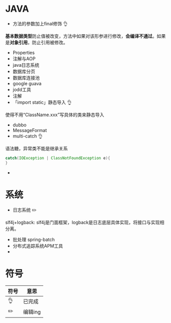 # JAVA

- 方法的参数加上final修饰 👌

**基本数据类型**防止值被改变，方法中如果对该形参进行修改，**会编译不通过**。如果是**对象引用**，防止引用被修改。

- Properties
- 注解与AOP
- java日志系统
- 数据库分页
- 数据库连接池
- google guava
- jodd工具
- 注解
- 「import static」静态导入 👌

使得不用“ClassName.xxx”写具体的类来静态导入

- dubbo
- MessageFormat
- multi-catch 👌

语法糖，异常类不能是继承关系

```java
catch(IOException | ClassNotFoundException e){
}
```

- 



# 系统

- 日志系统 ✏️

slf4j+logback: slf4j是门面框架，logback是日志底层具体实现，将接口与实现相分离。

- 批处理 spring-batch
- 分布式追踪系统APM工具
- 


# 符号

| 符号 | 意思    |
| ---- | ------- |
| 👌    | 已完成  |
| ✏️    | 编辑ing |